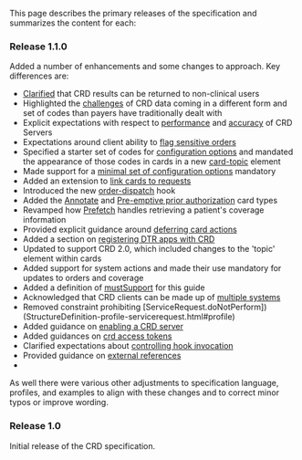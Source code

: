 This page describes the primary releases of the specification and summarizes the content for each:

<div markdown="1" class="new-content">

### Release 1.1.0
Added a number of enhancements and some changes to approach.  Key differences are:

* [Clarified](background.html#users) that CRD results can be returned to non-clinical users
* Highlighted the [challenges](background.html#impact-on-payer-processes) of CRD data coming in a different form and set of codes than payers have traditionally dealt with
* Explicit expectations with respect to [performance](hooks.html#performance) and [accuracy](hooks.html#accuracy) of CRD Servers
* Expectations around client ability to [flag sensitive orders](hooks.html#appropriate-use-of-hooks)
* Specified a starter set of codes for [configuration options](hooks.html#configuration-options-extension) and mandated the appearance of those codes in cards in a new [card-topic](hooks.html#general-guidance) element
* Made support for a [minimal set of configuration options](hooks.html#configuration-options-extension) mandatory
* Added an extension to [link cards to requests](hooks.html#linking-cards-to-requests)
* Introduced the new [order-dispatch](hooks.html#order-dispatch) hook
* Added the [Annotate](hooks.html#annotate) and [Pre-emptive prior authorization](hooks.html#pre-emptive-prior-authorization) card types
* Revamped how [Prefetch](hooks.html#prefetch) handles retrieving a patient's coverage information
* Provided explicit guidance around [deferring card actions](hooks.html#deferring-card-actions)
* Added a section on [registering DTR apps with CRD](hooks.html#registering-dtr-apps-with-crd)
* Updated to support CRD 2.0, which included changes to the 'topic' element within cards
* Added support for system actions and made their use mandatory for updates to orders and coverage
* Added a definition of [mustSupport](hooks.html#mustsupport) for this guide
* Acknowledged that CRD clients can be made up of [multiple systems](hooks.html#systems)
* Removed constraint prohibiting [ServiceRequest.doNotPerform])(StructureDefinition-profile-servicerequest.html#profile)
* Added guidance on [enabling a CRD server](hooks.html#enabling-a-crd-server)
* Added guidances on [crd access tokens](hooks.html#crd-access-tokens)
* Clarified expectations about [controlling hook invocation](hooks.html#controlling-hook-invocation)
* Provided guidance on [external references](hooks.html#external-reference)
* 

As well there were various other adjustments to specification language, profiles, and examples to align with these changes and to correct minor typos or improve wording.

</div>

### Release 1.0
Initial release of the CRD specification.